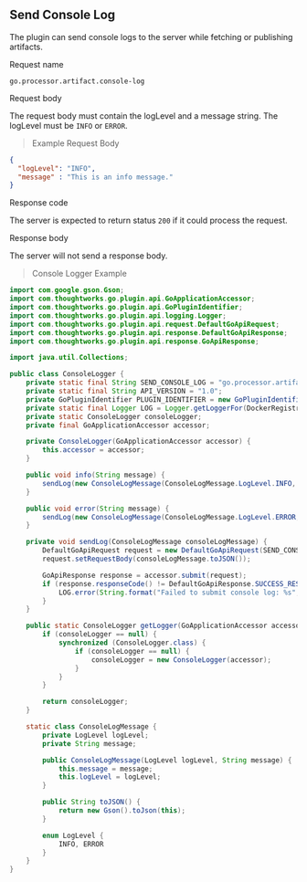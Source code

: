 ## Send Console Log

The plugin can send console logs to the server while fetching or publishing artifacts.

<p class='request-name-heading'>Request name</p>

`go.processor.artifact.console-log`

<p class='request-name-heading'>Request body</p>

The request body must contain the logLevel and a message string. The logLevel must be `INFO` or `ERROR`.

> Example Request Body

```json
{
  "logLevel": "INFO",
  "message" : "This is an info message."
}
```

<p class='request-name-heading'>Response code</p>

The server is expected to return status `200` if it could process the request.

<p class='request-name-heading'>Response body</p>

The server will not send a response body.

> Console Logger Example

```java
import com.google.gson.Gson;
import com.thoughtworks.go.plugin.api.GoApplicationAccessor;
import com.thoughtworks.go.plugin.api.GoPluginIdentifier;
import com.thoughtworks.go.plugin.api.logging.Logger;
import com.thoughtworks.go.plugin.api.request.DefaultGoApiRequest;
import com.thoughtworks.go.plugin.api.response.DefaultGoApiResponse;
import com.thoughtworks.go.plugin.api.response.GoApiResponse;

import java.util.Collections;

public class ConsoleLogger {
    private static final String SEND_CONSOLE_LOG = "go.processor.artifact.console-log";
    private static final String API_VERSION = "1.0";
    private GoPluginIdentifier PLUGIN_IDENTIFIER = new GoPluginIdentifier("artifact", Collections.singletonList(API_VERSION));
    private static final Logger LOG = Logger.getLoggerFor(DockerRegistryArtifactPlugin.class);
    private static ConsoleLogger consoleLogger;
    private final GoApplicationAccessor accessor;

    private ConsoleLogger(GoApplicationAccessor accessor) {
        this.accessor = accessor;
    }

    public void info(String message) {
        sendLog(new ConsoleLogMessage(ConsoleLogMessage.LogLevel.INFO, message));
    }

    public void error(String message) {
        sendLog(new ConsoleLogMessage(ConsoleLogMessage.LogLevel.ERROR, message));
    }

    private void sendLog(ConsoleLogMessage consoleLogMessage) {
        DefaultGoApiRequest request = new DefaultGoApiRequest(SEND_CONSOLE_LOG, API_VERSION, PLUGIN_IDENTIFIER);
        request.setRequestBody(consoleLogMessage.toJSON());

        GoApiResponse response = accessor.submit(request);
        if (response.responseCode() != DefaultGoApiResponse.SUCCESS_RESPONSE_CODE) {
            LOG.error(String.format("Failed to submit console log: %s", response.responseBody()));
        }
    }

    public static ConsoleLogger getLogger(GoApplicationAccessor accessor) {
        if (consoleLogger == null) {
            synchronized (ConsoleLogger.class) {
                if (consoleLogger == null) {
                    consoleLogger = new ConsoleLogger(accessor);
                }
            }
        }

        return consoleLogger;
    }

    static class ConsoleLogMessage {
        private LogLevel logLevel;
        private String message;

        public ConsoleLogMessage(LogLevel logLevel, String message) {
            this.message = message;
            this.logLevel = logLevel;
        }

        public String toJSON() {
            return new Gson().toJson(this);
        }

        enum LogLevel {
            INFO, ERROR
        }
    }
}
```
